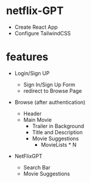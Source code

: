 # netflix-GPT

- Create React App
- Configure TailwindCSS

# features

- Login/Sign UP

  - Sign In/Sign Up Form
  - redirect to Browse Page

- Browse (after authentication)

  - Header
  - Main Movie
    - Trailer in Background
    - Title and Description
    - Movie Suggestions
      - MovieLists \* N

- NetFlixGPT
  - Search Bar
  - Movie Suggestions
